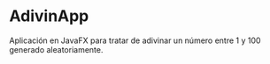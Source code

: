 # AdivinApp
 Aplicación en JavaFX para tratar de adivinar un número entre 1 y 100 generado aleatoriamente.
